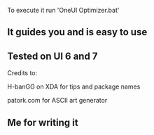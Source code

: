 To execute it run 'OneUI Optimizer.bat'

It guides you and is easy to use
------------------------------------------
Tested on UI 6 and 7
------------------------------------------
Credits to: 

H-banGG on XDA for tips and package names

patork.com for ASCII art generator

Me for writing it
---------------------------------------------------------------------------------------------------
